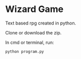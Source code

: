 # Wizard Game
Text based rpg created in python.

Clone or download the zip.

In cmd or terminal, run:
```
python program.py
```
